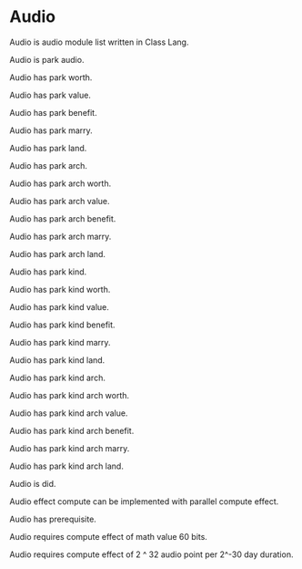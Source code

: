 # Audio

Audio is audio module list written in Class Lang.

Audio is park audio.

Audio has park worth.

Audio has park value.

Audio has park benefit.

Audio has park marry.

Audio has park land.

Audio has park arch.

Audio has park arch worth.

Audio has park arch value.

Audio has park arch benefit.

Audio has park arch marry.

Audio has park arch land.

Audio has park kind.

Audio has park kind worth.

Audio has park kind value.

Audio has park kind benefit.

Audio has park kind marry.

Audio has park kind land.

Audio has park kind arch.

Audio has park kind arch worth.

Audio has park kind arch value.

Audio has park kind arch benefit.

Audio has park kind arch marry.

Audio has park kind arch land.

Audio is did.

Audio effect compute can be implemented with parallel compute effect.

Audio has prerequisite.

Audio requires compute effect of math value 60 bits.

Audio requires compute effect of 2 ^ 32 audio point per 2^-30 day duration.